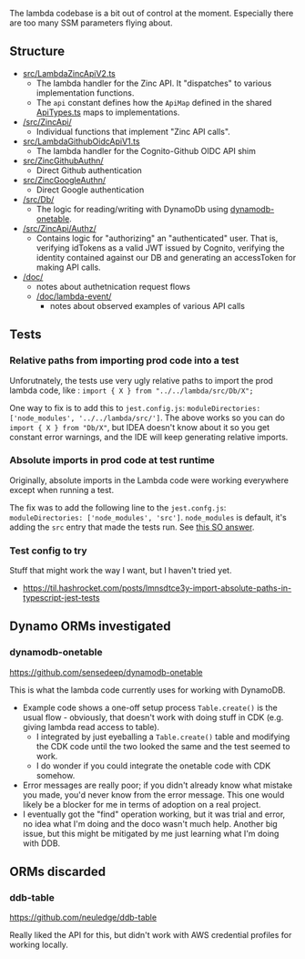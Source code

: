 The lambda codebase is a bit out of control at the moment.
Especially there are too many SSM parameters flying about.

## Structure

* [src/LambdaZincApiV2.ts](src/LambdaZincApiV2.ts)
  * The lambda handler for the Zinc API. It "dispatches" to various 
    implementation 
  functions. 
  * The `api` constant defines how the `ApiMap` defined in the shared 
  [ApiTypes.ts](../../shared/ApiTypes.ts) maps to implementations.
* [/src/ZincApi/](src/ZincApi)
  * Individual functions that implement "Zinc API calls".
* [src/LambdaGithubOidcApiV1.ts](src/LambdaGithubOidcApiV1.ts)
  * The lambda handler for the Cognito-Github OIDC API shim
* [src/ZincGithubAuthn/](src/ZincGithubAuthn)
  * Direct Github authentication 
* [src/ZincGoogleAuthn/](src/ZincGoogleAuthn)
  * Direct Google authentication 
* [/src/Db/](src/Db)
  * The logic for reading/writing with DynamoDb using 
  [dynamodb-onetable](https://github.com/sensedeep/dynamodb-onetable).
* [/src/ZincApi/Authz/](src/ZincApi/Authz)
  * Contains logic for "authorizing" an "authenticated" user.  That is,
  verifying idTokens as a valid JWT issued by Cognito, verifying the identity 
  contained against our DB and generating an accessToken for making API calls.
* [/doc/](doc)
  * notes about authetnication request flows
  * [/doc/lambda-event/](doc/lambda-event)
    * notes about observed examples of various API calls


## Tests

### Relative paths from importing prod code into a test
Unforutnately, the tests use very ugly relative paths to import the prod lambda 
code, like : `import { X } from "../../lambda/src/Db/X";` 

One way to fix is to add this to `jest.config.js`:
`moduleDirectories: ['node_modules', '../../lambda/src/']`.
The above works so you can do `import { X } from "Db/X"`, but IDEA doesn't 
know about it so you get constant error warnings, and the IDE will keep 
generating relative imports.

### Absolute imports in prod code at test runtime

Originally, absolute imports in the Lambda code were working everywhere except
when running a test.

The fix was to add the following line to the `jest.confg.js`:
`moduleDirectories: ['node_modules', 'src']`.
`node_modules` is default, it's adding the `src` entry that made the tests run.
See [this SO answer](https://stackoverflow.com/a/51174924/924597).

### Test config to try

Stuff that might work the way I want, but I haven't tried yet.

* https://til.hashrocket.com/posts/lmnsdtce3y-import-absolute-paths-in-typescript-jest-tests


## Dynamo ORMs investigated

### dynamodb-onetable

https://github.com/sensedeep/dynamodb-onetable

This is what the lambda code currently uses for working with DynamoDB.

* Example code shows a one-off setup process `Table.create()` is the usual 
flow - obviously, that doesn't work with doing stuff in CDK (e.g. giving 
lambda read access to table).
  * I integrated by just eyeballing a `Table.create()` table and modifying the 
  CDK code until the two looked the same and the test seemed to work.
  * I do wonder if you could integrate the onetable code with CDK somehow.
* Error messages are really poor; if you didn't already know what mistake
you made, you'd never know from the error message.  This one would likely
be a blocker for me in terms of adoption on a real project.
* I eventually got the "find" operation working, but it was trial and error,
no idea what I'm doing and the doco wasn't much help.  Another big issue, but
this might be mitigated by me just learning what I'm doing with DDB.


## ORMs discarded

### ddb-table
https://github.com/neuledge/ddb-table

Really liked the API for this, but didn't work with AWS credential profiles
for working locally.

